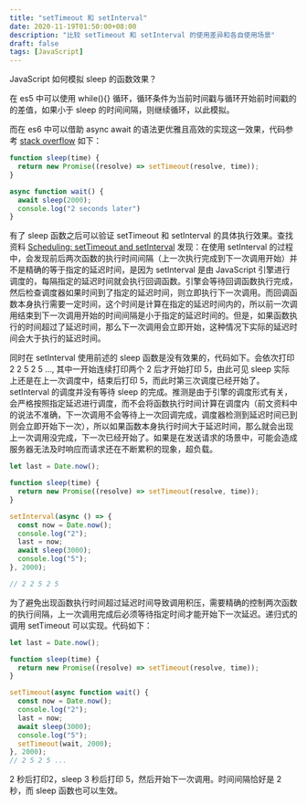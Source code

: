 ```yaml
---
title: "setTimeout 和 setInterval"
date: 2020-11-19T01:50:00+08:00
description: "比较 setTimeout 和 setInterval 的使用差异和各自使用场景"
draft: false
tags: [JavaScript]
---
```


JavaScript 如何模拟 sleep 的函数效果？

在 es5 中可以使用 while(){} 循环，循环条件为当前时间戳与循环开始前时间戳的的差值，如果小于 sleep 的时间间隔，则继续循环，以此模拟。

而在 es6 中可以借助 async await 的语法更优雅且高效的实现这一效果，代码参考 [stack overflow](https://stackoverflow.com/a/39914235/12796820) 如下：
```js
function sleep(time) {
  return new Promise((resolve) => setTimeout(resolve, time));
}

async function wait() {
  await sleep(2000);
  console.log("2 seconds later")
}
```

有了 sleep 函数之后可以验证 setTimeout 和 setInterval 的具体执行效果。查找资料 [Scheduling: setTimeout and setInterval](https://javascript.info/settimeout-setinterval#nested-settimeout) 发现：在使用 setInterval 的过程中，会发现前后两次函数的执行时间间隔（上一次执行完成到下一次调用开始）并不是精确的等于指定的延迟时间，是因为 setInterval 是由 JavaScript 引擎进行调度的，每隔指定的延迟时间就会执行回调函数。引擎会等待回调函数执行完成，然后检查调度器如果时间到了指定的延迟时间，则立即执行下一次调用。而回调函数本身执行需要一定时间，这个时间是计算在指定的延迟时间内的，所以前一次调用结束到下一次调用开始的时间间隔是小于指定的延迟时间的。但是，如果函数执行的时间超过了延迟时间，那么下一次调用会立即开始，这种情况下实际的延迟时间会大于执行的延迟时间。

同时在 setInterval 使用前述的 sleep 函数是没有效果的，代码如下。会依次打印 2 2 5 2 5 ..., 其中一开始连续打印两个 2 后才开始打印 5，由此可见 sleep 实际上还是在上一次调度中，结束后打印 5，而此时第三次调度已经开始了。setInterval 的调度并没有等待 sleep 的完成。推测是由于引擎的调度形式有关，会严格按照指定延迟进行调度，而不会将函数执行时间计算在调度内（前文资料中的说法不准确，下一次调用不会等待上一次回调完成，调度器检测到延迟时间已到则会立即开始下一次），所以如果函数本身执行时间大于延迟时间，那么就会出现上一次调用没完成，下一次已经开始了。如果是在发送请求的场景中，可能会造成服务器无法及时响应而请求还在不断累积的现象，超负载。
```js
let last = Date.now();

function sleep(time) {
  return new Promise((resolve) => setTimeout(resolve, time));
}

setInterval(async () => {
  const now = Date.now();
  console.log("2");
  last = now;
  await sleep(3000);
  console.log("5");
}, 2000);

// 2 2 5 2 5 
```

为了避免出现函数执行时间超过延迟时间导致调用积压，需要精确的控制两次函数的执行间隔，上一次调用完成后必须等待指定时间才能开始下一次延迟。递归式的调用 setTimeout 可以实现。代码如下：
```js
let last = Date.now();

function sleep(time) {
  return new Promise((resolve) => setTimeout(resolve, time));
}

setTimeout(async function wait() {
  const now = Date.now();
  console.log("2");
  last = now;
  await sleep(3000);
  console.log("5");
  setTimeout(wait, 2000);
}, 2000);
// 2 5 2 5 ...
```
2 秒后打印2，sleep 3 秒后打印 5，然后开始下一次调用。时间间隔恰好是 2 秒，而 sleep 函数也可以生效。
